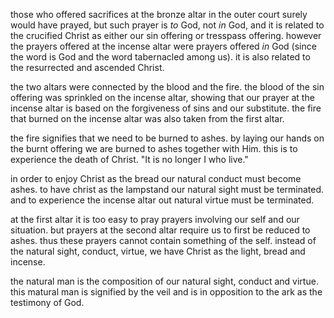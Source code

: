 those who offered sacrifices at the bronze altar
in the outer court surely would have prayed,
but such prayer is _to_ God, not _in_ God, and
it is related to the crucified Christ as either
our sin offering or tresspass offering. however
the prayers offered at the incense altar were prayers
offered _in_ God (since the word is God and the word
tabernacled among us). it is also related to the
resurrected and ascended Christ.

the two altars were connected by the blood and the fire. the blood of the sin offering was sprinkled on the incense altar, showing that our prayer at the incense altar is based on the forgiveness of sins and our substitute. the fire that burned on the incense altar was also taken from the first altar.

the fire signifies that we need to be burned to ashes. by laying our hands on the burnt offering we are burned to ashes together with Him. this is to experience the death of Christ. "It is no longer I who live."

in order to enjoy Christ as the bread our natural conduct must become ashes. to have christ as the lampstand our natural sight must be terminated. and to experience the incense altar out natural virtue must be terminated.

at the first altar it is too easy to pray prayers involving our self and our situation. but prayers at the second altar require us to first be reduced to ashes. thus these prayers cannot contain something of the self. instead of the natural sight, conduct, virtue, we have Christ as the light, bread and incense.

the natural man is the composition of our natural sight, conduct and virtue. this matural man is signified by the veil and is in opposition to the ark as the testimony of God.
